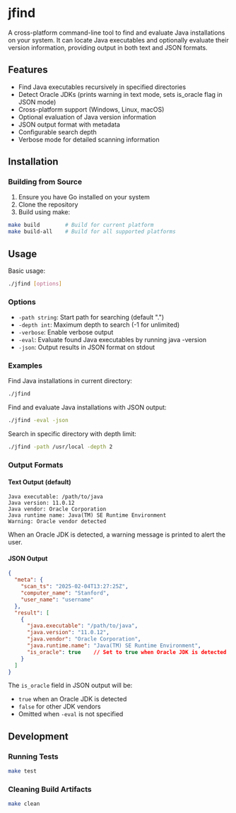 # jfind

A cross-platform command-line tool to find and evaluate Java installations on your system. It can locate Java executables and optionally evaluate their version information, providing output in both text and JSON formats.

## Features

- Find Java executables recursively in specified directories
- Detect Oracle JDKs (prints warning in text mode, sets is_oracle flag in JSON mode)
- Cross-platform support (Windows, Linux, macOS)
- Optional evaluation of Java version information
- JSON output format with metadata
- Configurable search depth
- Verbose mode for detailed scanning information

## Installation

### Building from Source

1. Ensure you have Go installed on your system
2. Clone the repository
3. Build using make:

```bash
make build        # Build for current platform
make build-all    # Build for all supported platforms
```

## Usage

Basic usage:
```bash
./jfind [options]
```

### Options

- `-path string`: Start path for searching (default ".")
- `-depth int`: Maximum depth to search (-1 for unlimited)
- `-verbose`: Enable verbose output
- `-eval`: Evaluate found Java executables by running java -version
- `-json`: Output results in JSON format on stdout

### Examples

Find Java installations in current directory:
```bash
./jfind
```

Find and evaluate Java installations with JSON output:
```bash
./jfind -eval -json
```

Search in specific directory with depth limit:
```bash
./jfind -path /usr/local -depth 2
```

### Output Formats

#### Text Output (default)
```
Java executable: /path/to/java
Java version: 11.0.12
Java vendor: Oracle Corporation
Java runtime name: Java(TM) SE Runtime Environment
Warning: Oracle vendor detected
```

When an Oracle JDK is detected, a warning message is printed to alert the user.

#### JSON Output
```json
{
  "meta": {
    "scan_ts": "2025-02-04T13:27:25Z",
    "computer_name": "Stanford",
    "user_name": "username"
  },
  "result": [
    {
      "java.executable": "/path/to/java",
      "java.version": "11.0.12",
      "java.vendor": "Oracle Corporation",
      "java.runtime.name": "Java(TM) SE Runtime Environment",
      "is_oracle": true    // Set to true when Oracle JDK is detected
    }
  ]
}
```

The `is_oracle` field in JSON output will be:
- `true` when an Oracle JDK is detected
- `false` for other JDK vendors
- Omitted when `-eval` is not specified

## Development

### Running Tests
```bash
make test
```

### Cleaning Build Artifacts
```bash
make clean
